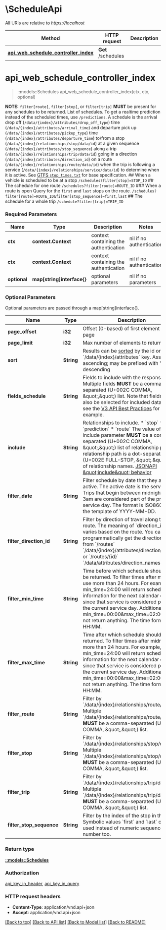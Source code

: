 # \ScheduleApi

All URIs are relative to *https://localhost*

Method | HTTP request | Description
------------- | ------------- | -------------
[**api_web_schedule_controller_index**](ScheduleApi.md#api_web_schedule_controller_index) | **Get** /schedules | 


# **api_web_schedule_controller_index**
> ::models::Schedules api_web_schedule_controller_index(ctx, ctx, optional)


**NOTE:** `filter[route]`, `filter[stop]`, or `filter[trip]` **MUST** be present for any schedules to be returned.  List of schedules.  To get a realtime prediction instead of the scheduled times, use `/predictions`.  A schedule is the arrival drop off (`/data/{index}/attributes/drop_off_type`) time (`/data/{index}/attributes/arrival_time`) and departure pick up (`/data/{index}/attributes/pickup_type`) time (`/data/{index}/attributes/departure_time`) to/from a stop (`/data/{index}/relationships/stop/data/id`) at a given sequence (`/data/{index}/attributes/stop_sequence`) along a trip (`/data/{index}/relationships/trip/data/id`) going in a direction (`/data/{index}/attributes/direction_id`) on a route (`/data/{index}/relationships/route/data/id`) when the trip is following a service (`/data/{index}/relationships/service/data/id`) to determine when it is active.  See [GTFS `stop_times.txt`](https://github.com/google/transit/blob/master/gtfs/spec/en/reference.md#stop_timestxt) for base specification.   ## When a vehicle is scheduled to be at a stop  `/schedules?filter[stop]=STOP_ID`  ## The schedule for one route  `/schedules?filter[route]=ROUTE_ID`  ### When a route is open  Query for the `first` and `last` stops on the route.  `/schedules?filter[route]=ROUTE_ID&filter[stop_sequence]=first,last`  ## The schedule for a whole trip  `/schedule?filter[trip]=TRIP_ID`  

### Required Parameters

Name | Type | Description  | Notes
------------- | ------------- | ------------- | -------------
 **ctx** | **context.Context** | context containing the authentication | nil if no authentication
 **ctx** | **context.Context** | context containing the authentication | nil if no authentication
 **optional** | **map[string]interface{}** | optional parameters | nil if no parameters

### Optional Parameters
Optional parameters are passed through a map[string]interface{}.

Name | Type | Description  | Notes
------------- | ------------- | ------------- | -------------
 **page_offset** | **i32**| Offset (0-based) of first element in the page | 
 **page_limit** | **i32**| Max number of elements to return | 
 **sort** | **String**| Results can be [sorted](http://jsonapi.org/format/#fetching-sorting) by the id or any &#x60;/data/{index}/attributes&#x60; key. Assumes ascending; may be prefixed with &#39;-&#39; for descending  | JSON pointer | Direction | &#x60;sort&#x60;     | |--------------|-----------|------------| | &#x60;/data/{index}/attributes/arrival_time&#x60; | ascending | &#x60;arrival_time&#x60; | | &#x60;/data/{index}/attributes/arrival_time&#x60; | descending | &#x60;-arrival_time&#x60; | | &#x60;/data/{index}/attributes/departure_time&#x60; | ascending | &#x60;departure_time&#x60; | | &#x60;/data/{index}/attributes/departure_time&#x60; | descending | &#x60;-departure_time&#x60; | | &#x60;/data/{index}/attributes/direction_id&#x60; | ascending | &#x60;direction_id&#x60; | | &#x60;/data/{index}/attributes/direction_id&#x60; | descending | &#x60;-direction_id&#x60; | | &#x60;/data/{index}/attributes/drop_off_type&#x60; | ascending | &#x60;drop_off_type&#x60; | | &#x60;/data/{index}/attributes/drop_off_type&#x60; | descending | &#x60;-drop_off_type&#x60; | | &#x60;/data/{index}/attributes/pickup_type&#x60; | ascending | &#x60;pickup_type&#x60; | | &#x60;/data/{index}/attributes/pickup_type&#x60; | descending | &#x60;-pickup_type&#x60; | | &#x60;/data/{index}/attributes/stop_sequence&#x60; | ascending | &#x60;stop_sequence&#x60; | | &#x60;/data/{index}/attributes/stop_sequence&#x60; | descending | &#x60;-stop_sequence&#x60; | | &#x60;/data/{index}/attributes/timepoint&#x60; | ascending | &#x60;timepoint&#x60; | | &#x60;/data/{index}/attributes/timepoint&#x60; | descending | &#x60;-timepoint&#x60; |   | 
 **fields_schedule** | **String**| Fields to include with the response. Multiple fields **MUST** be a comma-separated (U+002C COMMA, \&quot;,\&quot;) list.  Note that fields can also be selected for included data types: see the [V3 API Best Practices](https://www.mbta.com/developers/v3-api/best-practices) for an example.  | 
 **include** | **String**| Relationships to include.  * &#x60;stop&#x60; * &#x60;trip&#x60; * &#x60;prediction&#x60; * &#x60;route&#x60;  The value of the include parameter **MUST** be a comma-separated (U+002C COMMA, \&quot;,\&quot;) list of relationship paths. A relationship path is a dot-separated (U+002E FULL-STOP, \&quot;.\&quot;) list of relationship names. [JSONAPI \&quot;include\&quot; behavior](http://jsonapi.org/format/#fetching-includes)    | 
 **filter_date** | **String**| Filter schedule by date that they are active. The active date is the service date. Trips that begin between midnight and 3am are considered part of the previous service day. The format is ISO8601 with the template of YYYY-MM-DD. | 
 **filter_direction_id** | **String**| Filter by direction of travel along the route.  The meaning of &#x60;direction_id&#x60; varies based on the route. You can programmatically get the direction names from &#x60;/routes&#x60; &#x60;/data/{index}/attributes/direction_names&#x60; or &#x60;/routes/{id}&#x60; &#x60;/data/attributes/direction_names&#x60;.     | 
 **filter_min_time** | **String**| Time before which schedule should not be returned. To filter times after midnight use more than 24 hours. For example, min_time&#x3D;24:00 will return schedule information for the next calendar day, since that service is considered part of the current service day. Additionally, min_time&#x3D;00:00&amp;max_time&#x3D;02:00 will not return anything. The time format is HH:MM. | 
 **filter_max_time** | **String**| Time after which schedule should not be returned. To filter times after midnight use more than 24 hours. For example, min_time&#x3D;24:00 will return schedule information for the next calendar day, since that service is considered part of the current service day. Additionally, min_time&#x3D;00:00&amp;max_time&#x3D;02:00 will not return anything. The time format is HH:MM. | 
 **filter_route** | **String**| Filter by &#x60;/data/{index}/relationships/route/data/id&#x60;. Multiple &#x60;/data/{index}/relationships/route/data/id&#x60; **MUST** be a comma-separated (U+002C COMMA, \&quot;,\&quot;) list. | 
 **filter_stop** | **String**| Filter by &#x60;/data/{index}/relationships/stop/data/id&#x60;. Multiple &#x60;/data/{index}/relationships/stop/data/id&#x60; **MUST** be a comma-separated (U+002C COMMA, \&quot;,\&quot;) list. | 
 **filter_trip** | **String**| Filter by &#x60;/data/{index}/relationships/trip/data/id&#x60;. Multiple &#x60;/data/{index}/relationships/trip/data/id&#x60; **MUST** be a comma-separated (U+002C COMMA, \&quot;,\&quot;) list. | 
 **filter_stop_sequence** | **String**| Filter by the index of the stop in the trip.  Symbolic values &#x60;first&#x60; and &#x60;last&#x60; can be used instead of numeric sequence number too.  | 

### Return type

[**::models::Schedules**](Schedules.md)

### Authorization

[api_key_in_header](../README.md#api_key_in_header), [api_key_in_query](../README.md#api_key_in_query)

### HTTP request headers

 - **Content-Type**: application/vnd.api+json
 - **Accept**: application/vnd.api+json

[[Back to top]](#) [[Back to API list]](../README.md#documentation-for-api-endpoints) [[Back to Model list]](../README.md#documentation-for-models) [[Back to README]](../README.md)

